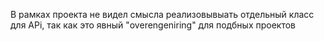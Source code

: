 В рамках проекта не видел смысла реализовывыать отдельный класс для APi, так как это явный
"overengeniring" для подбных проектов